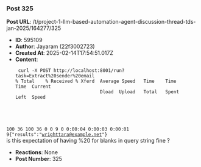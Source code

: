 ### Post 325
**Post URL**: /t/project-1-llm-based-automation-agent-discussion-thread-tds-jan-2025/164277/325
- **ID**: 595109
- **Author**: Jayaram (22f3002723)
- **Created At**: 2025-02-14T17:54:51.017Z
- **Content**:  
  <pre><code class="lang-auto"> curl -X POST http://localhost:8001/run?task=Extract%20sender%20email
  % Total    % Received % Xferd  Average Speed   Time    Time     Time  Current
                                 Dload  Upload   Total   Spent    Left  Speed
100    36  100    36    0     0      9      0  0:00:04  0:00:03  0:00:01     9{"results":"wrighttara@example.net"}
</code></pre>
is this expectation of having %20 for blanks in query string fine ?
- **Reactions**: None
- **Post Number**: 325

